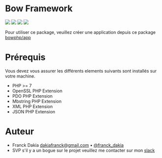 # Bow Framework

<a href="https://github.com/bowphp/docs" title="docs"><img src="https://img.shields.io/badge/docs-read%20docs-blue.svg?style=flat-square"/></a>
<a href="https://packagist.org/packages/bowphp/framework" title="version"><img src="https://img.shields.io/packagist/v/bowphp/framework.svg?style=flat-square"/></a>
<a href="https://github.com/bowphp/app/blob/master/LICENSE" title="license"><img src="https://img.shields.io/github/license/mashape/apistatus.svg?style=flat-square"/></a>
<a href="https://travis-ci.org/bowphp/framework" title="Travis branch"><img src="https://img.shields.io/travis/bowphp/framework/master.svg?style=flat-square"/></a>

Pour utiliser ce package, veuillez créer une application depuis ce package [bowphp/app](https://github.com/bowphp/app)

# Prérequis

Vous devez vous assurer les différents elements suivants sont installés sur votre machine.

* PHP >= 7
* OpenSSL PHP Extension
* PDO PHP Extension
* Mbstring PHP Extension
* XML PHP Extension
* JSON PHP Extension

# Auteur

* Franck Dakia <dakiafranck@gmail.com> &bull; [@franck_dakia](https://twitter.com/franck_dakia)
* SVP s'il y a un bogue sur le projet veuillez me contacter sur mon [slack](https://bowphp.slack.com)